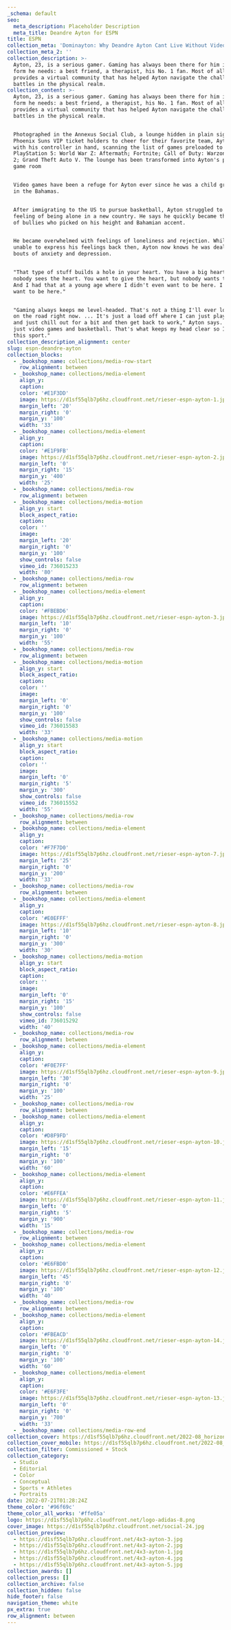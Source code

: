 ```yaml
---
_schema: default
seo:
  meta_description: Placeholder Description
  meta_title: Deandre Ayton for ESPN
title: ESPN
collection_meta: 'Dominayton: Why Deandre Ayton Cant Live Without Video Games'
collection_meta_2: ''
collection_description: >-
  Ayton, 23, is a serious gamer. Gaming has always been there for him in any
  form he needs: a best friend, a therapist, his No. 1 fan. Most of all, gaming
  provides a virtual community that has helped Ayton navigate the challenges he
  battles in the physical realm.
collection_content: >-
  Ayton, 23, is a serious gamer. Gaming has always been there for him in any
  form he needs: a best friend, a therapist, his No. 1 fan. Most of all, gaming
  provides a virtual community that has helped Ayton navigate the challenges he
  battles in the physical realm.


  Photographed in the Annexus Social Club, a lounge hidden in plain sight for
  Phoenix Suns VIP ticket holders to cheer for their favorite team, Ayton stands
  with his controller in hand, scanning the list of games preloaded to his
  PlayStation 5: World War Z: Aftermath; Fortnite; Call of Duty: Warzone Season
  2; Grand Theft Auto V. The lounge has been transformed into Ayton's personal
  game room


  Video games have been a refuge for Ayton ever since he was a child growing up
  in the Bahamas.


  After immigrating to the US to pursue basketball, Ayton struggled to shake the
  feeling of being alone in a new country. He says he quickly became the target
  of bullies who picked on his height and Bahamian accent.


  He became overwhelmed with feelings of loneliness and rejection. While he was
  unable to express his feelings back then, Ayton now knows he was dealing with
  bouts of anxiety and depression.


  "That type of stuff builds a hole in your heart. You have a big heart, but
  nobody sees the heart. You want to give the heart, but nobody wants the heart.
  And I had that at a young age where I didn't even want to be here. I didn't
  want to be here."


  "Gaming always keeps me level-headed. That's not a thing I'll ever lose. Like
  on the road right now. ... It's just a load off where I can just play the game
  and just chill out for a bit and then get back to work," Ayton says. "It's
  just video games and basketball. That's what keeps my head clear so I can play
  this sport."
collection_description_alignment: center
slug: espn-deandre-ayton
collection_blocks:
  - _bookshop_name: collections/media-row-start
    row_alignment: between
  - _bookshop_name: collections/media-element
    align_y:
    caption:
    color: '#E1F3DD'
    image: https://d1sf55qlb7p6hz.cloudfront.net/rieser-espn-ayton-1.jpg
    margin_left: '20'
    margin_right: '0'
    margin_y: '100'
    width: '33'
  - _bookshop_name: collections/media-element
    align_y:
    caption:
    color: '#E1F9FB'
    image: https://d1sf55qlb7p6hz.cloudfront.net/rieser-espn-ayton-2.jpg
    margin_left: '0'
    margin_right: '15'
    margin_y: '400'
    width: '25'
  - _bookshop_name: collections/media-row
    row_alignment: between
  - _bookshop_name: collections/media-motion
    align_y: start
    block_aspect_ratio:
    caption:
    color: ''
    image:
    margin_left: '20'
    margin_right: '0'
    margin_y: '100'
    show_controls: false
    vimeo_id: 736015233
    width: '80'
  - _bookshop_name: collections/media-row
    row_alignment: between
  - _bookshop_name: collections/media-element
    align_y:
    caption:
    color: '#FBEBD6'
    image: https://d1sf55qlb7p6hz.cloudfront.net/rieser-espn-ayton-3.jpg
    margin_left: '10'
    margin_right: '0'
    margin_y: '100'
    width: '55'
  - _bookshop_name: collections/media-row
    row_alignment: between
  - _bookshop_name: collections/media-motion
    align_y: start
    block_aspect_ratio:
    caption:
    color: ''
    image:
    margin_left: '0'
    margin_right: '0'
    margin_y: '100'
    show_controls: false
    vimeo_id: 736015583
    width: '33'
  - _bookshop_name: collections/media-motion
    align_y: start
    block_aspect_ratio:
    caption:
    color: ''
    image:
    margin_left: '0'
    margin_right: '5'
    margin_y: '300'
    show_controls: false
    vimeo_id: 736015552
    width: '55'
  - _bookshop_name: collections/media-row
    row_alignment: between
  - _bookshop_name: collections/media-element
    align_y:
    caption:
    color: '#F7F7D0'
    image: https://d1sf55qlb7p6hz.cloudfront.net/rieser-espn-ayton-7.jpg
    margin_left: '25'
    margin_right: '0'
    margin_y: '200'
    width: '33'
  - _bookshop_name: collections/media-row
    row_alignment: between
  - _bookshop_name: collections/media-element
    align_y:
    caption:
    color: '#E0EFFF'
    image: https://d1sf55qlb7p6hz.cloudfront.net/rieser-espn-ayton-8.jpg
    margin_left: '10'
    margin_right: '0'
    margin_y: '300'
    width: '30'
  - _bookshop_name: collections/media-motion
    align_y: start
    block_aspect_ratio:
    caption:
    color: ''
    image:
    margin_left: '0'
    margin_right: '15'
    margin_y: '100'
    show_controls: false
    vimeo_id: 736015292
    width: '40'
  - _bookshop_name: collections/media-row
    row_alignment: between
  - _bookshop_name: collections/media-element
    align_y:
    caption:
    color: '#F0E7FF'
    image: https://d1sf55qlb7p6hz.cloudfront.net/rieser-espn-ayton-9.jpg
    margin_left: '30'
    margin_right: '0'
    margin_y: '100'
    width: '25'
  - _bookshop_name: collections/media-row
    row_alignment: between
  - _bookshop_name: collections/media-element
    align_y:
    caption:
    color: '#D8F9FD'
    image: https://d1sf55qlb7p6hz.cloudfront.net/rieser-espn-ayton-10.jpg
    margin_left: '15'
    margin_right: '0'
    margin_y: '100'
    width: '60'
  - _bookshop_name: collections/media-element
    align_y:
    caption:
    color: '#E6FFEA'
    image: https://d1sf55qlb7p6hz.cloudfront.net/rieser-espn-ayton-11.jpg
    margin_left: '0'
    margin_right: '5'
    margin_y: '900'
    width: '15'
  - _bookshop_name: collections/media-row
    row_alignment: between
  - _bookshop_name: collections/media-element
    align_y:
    caption:
    color: '#E6FBD0'
    image: https://d1sf55qlb7p6hz.cloudfront.net/rieser-espn-ayton-12.jpg
    margin_left: '45'
    margin_right: '0'
    margin_y: '100'
    width: '40'
  - _bookshop_name: collections/media-row
    row_alignment: between
  - _bookshop_name: collections/media-element
    align_y:
    caption:
    color: '#FBEACD'
    image: https://d1sf55qlb7p6hz.cloudfront.net/rieser-espn-ayton-14.jpg
    margin_left: '0'
    margin_right: '0'
    margin_y: '100'
    width: '60'
  - _bookshop_name: collections/media-element
    align_y:
    caption:
    color: '#E6F3FE'
    image: https://d1sf55qlb7p6hz.cloudfront.net/rieser-espn-ayton-13.jpg
    margin_left: '0'
    margin_right: '0'
    margin_y: '700'
    width: '33'
  - _bookshop_name: collections/media-row-end
collection_cover: https://d1sf55qlb7p6hz.cloudfront.net/2022-08_horizontal-covers-8.jpg
collection_cover_mobile: https://d1sf55qlb7p6hz.cloudfront.net/2022-08_vertical-covers-15.jpg
collection_filter: Commissioned + Stock
collection_category:
  - Studio
  - Editorial
  - Color
  - Conceptual
  - Sports + Athletes
  - Portraits
date: 2022-07-21T01:28:24Z
theme_color: '#96f69c'
theme_color_all_works: '#ffe05a'
logo: https://d1sf55qlb7p6hz.cloudfront.net/logo-adidas-8.png
cover_image: https://d1sf55qlb7p6hz.cloudfront.net/social-24.jpg
collection_preview:
  - https://d1sf55qlb7p6hz.cloudfront.net/4x3-ayton-3.jpg
  - https://d1sf55qlb7p6hz.cloudfront.net/4x3-ayton-2.jpg
  - https://d1sf55qlb7p6hz.cloudfront.net/4x3-ayton-1.jpg
  - https://d1sf55qlb7p6hz.cloudfront.net/4x3-ayton-4.jpg
  - https://d1sf55qlb7p6hz.cloudfront.net/4x3-ayton-5.jpg
collection_awards: []
collection_press: []
collection_archive: false
collection_hidden: false
hide_footer: false
navigation_theme: white
px_extra: true
row_alignment: between
---
```

